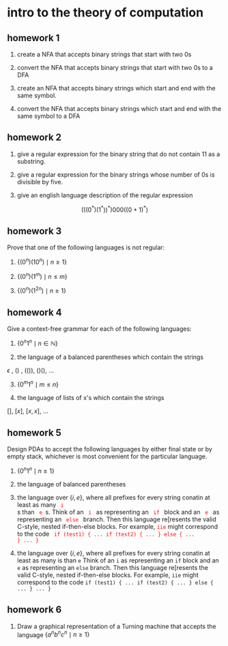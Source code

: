 # intro to the theory of computation

## homework 1

1.  create a NFA that accepts binary strings that start with two 0s

2.  convert the NFA that accepts binary strings that start with two 0s to a DFA

3.  create an NFA that accepts binary strings which start and end with the same symbol.

4.  convert the NFA that accepts binary strings which start and end with the same symbol to a DFA


## homework 2

1.  give a regular expression for the binary string that do not contain 11 as a substring.

2.  give a regular expression for the binary strings whose number of 0s is divisible by five.

3.  give an english language description of the regular expression 

$$ (((0^{*})(1^{*}))^{*})000((0 + 1)^{*}) $$

## homework 3

Prove that one of the following languages is not regular:

1.  $\{{(0^{n})(10^{n}) \mid n \geq 1\}}$

2.  $\{{(0^{n})(1^{m}) \mid n \leq m\}}$

3.  $\{{(0^{n})(1^{2n}) \mid n \geq 1\}}$

## homework 4

Give a context-free grammar for each of the following languages:

1.  $\{0^{n}1^{n} \mid n \in \mathbb{N}\}$

2.  the language of a balanced parentheses which contain the strings 

$\epsilon$ , $()$ , $(())$, $()()$, $\dots$

3.  $\{0^{m}1^{n} \mid m \leq n \}$

4.  the language of lists of x's which contain the strings

$[]$, $[x]$, $[x, x]$, $\dots$

## homework 5

Design PDAs to accept the following languages by either final state or by empty stack, whichever is most convenient for the particular language.

1.  $\{0^{n}1^{n} \mid n \geq 1\}$

2.  the language of balanced parentheses 

3.  the language over $\{i, e\}$, where all prefixes for every string conatin at least as many <code style="color:red"> i </code>s than <code style="color:red"> e </code>s.  Think of an <code style="color:red"> i </code> as representing an <code style="color:red"> if </code> block and an <code style="color:red"> e </code> as representing an <code style="color:red"> else </code> branch.  Then this language re[resents the valid C-style, nested if-then-else blocks.  For example, <code style="color:red">iie</code> might correspond to the code <code style="color:red"> if (test1) { ... if (test2) { ... } else { ... } ... } </code>

3.  the language over $\{i, e\}$, where all prefixes for every string conatin at least as many is than `e` Think of an  `i` as representing an `if` block and an `e` as representing an `else` branch.  Then this language re[resents the valid C-style, nested if-then-else blocks.  For example, `iie` might correspond to the code `if (test1) { ... if (test2) { ... } else { ... } ... }`

## homework 6

1.  Draw a graphical representation of a Turning machine that accepts the language $\{a^{n}b^{n}c^{n} \mid n \geq 1\}$
